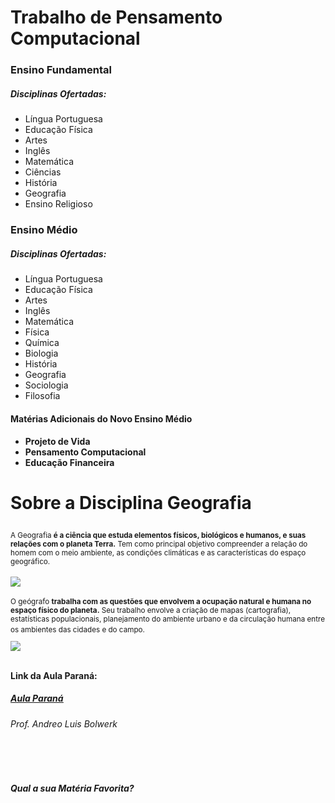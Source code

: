 <p> <h1> Trabalho de Pensamento Computacional </h1> </p>



<h3> Ensino Fundamental </h3>
<h5> Disciplinas Ofertadas: </h5>
<ul>
<li> Língua Portuguesa </li>
<li> Educação Física </li>
<li> Artes </li>
<li> Inglês </li>
<li> Matemática </li>
<li> Ciências </li>
<li> História </li>
<li> Geografia </li>
<li> Ensino Religioso </li>
</ul>

<h3> Ensino Médio </h3>
<h5> Disciplinas Ofertadas: </h5>
<ul>
<li> Língua Portuguesa </li>
<li> Educação Física </li>
<li> Artes </li>
<li> Inglês </li>
<li> Matemática </li>
<li> Física </li>
<li> Química </li>
<li> Biologia </li>
<li> História </li>
<li> Geografia </li>
<li> Sociologia </li>
<li> Filosofia </li>
</ul>

<h4> Matérias Adicionais do Novo Ensino Médio <h4>

<ul>
<li> Projeto de Vida </li>
<li> Pensamento Computacional </li>
<li> Educação Financeira </li>
</ul>

<h1><p> Sobre a Disciplina <b> Geografia </b></p></h1>

<sup>A Geografia <b>é a ciência que estuda elementos físicos, biológicos e humanos, e suas relações com o planeta Terra.</b> Tem como principal objetivo compreender a relação do homem com o meio ambiente, as condições climáticas e as características do espaço geográfico.</sup><br></br>
<img src="https://encrypted-tbn0.gstatic.com/images?q=tbn:ANd9GcQSKtjKsnTW82bxoFyt44-L1y4QPRiozfTKjg&usqp=CAUimagem.jpg"><br></br>
<sup>O geógrafo <b>trabalha com as questões que envolvem a ocupação natural e humana no espaço físico do planeta.</b> Seu trabalho envolve a criação de mapas (cartografia), estatísticas populacionais, planejamento do ambiente urbano e da circulação humana entre os ambientes das cidades e do campo.<sup><br></br>
<img src="https://encrypted-tbn0.gstatic.com/images?q=tbn:ANd9GcQgsP6xHLVndsdWFoUtUaxT6m4qjM1e0_r0Rw&usqp=CAU"><br></br>
<h4> Link da Aula Paraná:</h4>
<h5><ins><a href= "https://youtu.be/BKCNi4S0Xos/imagem/1A.dpg">Aula Paraná</a></ins></h5>
<h6> Prof. Andreo Luis Bolwerk </h6><br></br>

<h5><i>Qual a sua Matéria Favorita?<i></h5>




